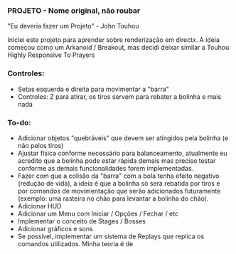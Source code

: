 ### PROJETO - Nome original, não roubar

"Eu deveria fazer um Projeto" - John Touhou

Iniciei este projeto para aprender sobre renderização em directx. A ideia começou como um Arkanoid / Breakout, mas decidi deixar similar a Touhou Highly Responsive To Prayers

### Controles:

- Setas esquerda e direita para movimentar a "barra"
- Controles: Z para atirar, os tiros servem para rebater a bolinha e mais nada

### To-do:

- Adicionar objetos "quebráveis" que devem ser atingidos pela bolinha (e não pelos tiros)
- Ajustar física conforme necessário para balanceamento, atualmente eu acredito que a bolinha pode estar rápida demais mas preciso testar conforme as demais funcionalidades forem implementadas.
- Fazer com que a colisão da "barra" com a bola tenha efeito negativo (redução de vida), a ideia é que a bolinha só será rebatida por tiros e por comandos de movimentação que serão adicionados futuramente (exemplo: uma rasteira no chão para levantar a bolinha do chão).
- Adicionar HUD
- Adicionar um Menu com Iniciar / Opções / Fechar / etc
- Implementar o conceito de Stages / Bosses
- Adicionar gráficos e sons
- Se possível, implementar um sistema de Replays que replica os comandos utilizados. Minha teoria é de 